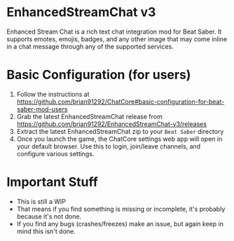 # EnhancedStreamChat v3
Enhanced Stream Chat is a rich text chat integration mod for Beat Saber. It supports emotes, emojis, badges, and any other image that may come inline in a chat message through any of the supported services.

# Basic Configuration (for users)
1. Follow the instructions at https://github.com/brian91292/ChatCore#basic-configuration-for-beat-saber-mod-users
2. Grab the latest EnhancedStreamChat release from https://github.com/brian91292/EnhancedStreamChat-v3/releases
3. Extract the latest EnhancedStreamChat zip to your `Beat Saber` directory
4. Once you launch the game, the ChatCore settings web app will open in your default browser. Use this to login, join/leave channels, and configure various settings.

# Important Stuff
- This is still a WIP
- That means if you find something is missing or incomplete, it's probably because it's not done.
- If you find any bugs (crashes/freezes) make an issue, but again keep in mind this isn't done.
